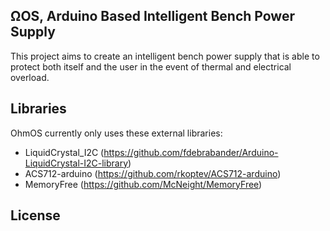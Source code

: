 ## ΩOS, Arduino Based Intelligent Bench Power Supply

This project aims to create an intelligent bench power supply that is able to protect both itself and the user in the event of thermal and electrical overload.

## Libraries

OhmOS currently only uses these external libraries:
* LiquidCrystal_I2C (https://github.com/fdebrabander/Arduino-LiquidCrystal-I2C-library)
* ACS712-arduino (https://github.com/rkoptev/ACS712-arduino)
* MemoryFree (https://github.com/McNeight/MemoryFree)

## License
